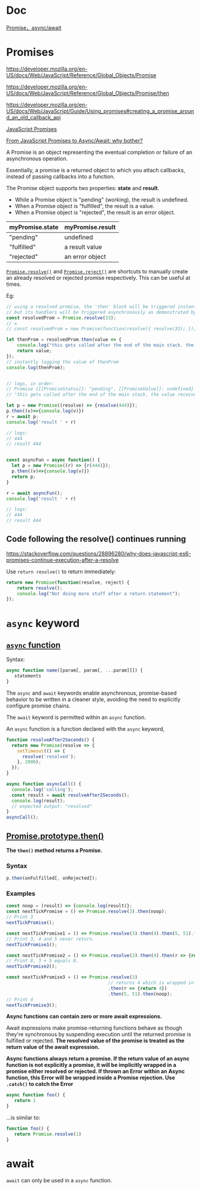 # Doc

[Promise，async/await](https://zh.javascript.info/async)


# Promises
https://developer.mozilla.org/en-US/docs/Web/JavaScript/Reference/Global_Objects/Promise

https://developer.mozilla.org/en-US/docs/Web/JavaScript/Reference/Global_Objects/Promise/then

https://developer.mozilla.org/en-US/docs/Web/JavaScript/Guide/Using_promises#creating_a_promise_around_an_old_callback_api

[JavaScript Promises](https://www.w3schools.com/js/js_promise.asp)

[From JavaScript Promises to Async/Await: why bother?](https://blog.pusher.com/promises-async-await/)


A Promise is an object representing the eventual completion or failure of an asynchronous operation.

Essentially, a promise is a returned object to which you attach callbacks, instead of passing callbacks into a function.

The Promise object supports two properties: **state** and **result**.
* While a Promise object is "pending" (working), the result is undefined.
* When a Promise object is "fulfilled", the result is a value.
* When a Promise object is "rejected", the result is an error object.

|myPromise.state|myPromise.result|
|---------------|----------------|
|"pending"      |undefined       |
|"fulfilled"    |a result value  |
|"rejected"     |an error object |


[`Promise.resolve()`](https://developer.mozilla.org/en-US/docs/Web/JavaScript/Reference/Global_Objects/Promise/resolve) and [`Promise.reject()`](https://developer.mozilla.org/en-US/docs/Web/JavaScript/Reference/Global_Objects/Promise/reject) are shortcuts to manually create an already resolved or rejected promise respectively. This can be useful at times.

Eg:
``` js
// using a resolved promise, the 'then' block will be triggered instantly,
// but its handlers will be triggered asynchronously as demonstrated by the console.logs
const resolvedProm = Promise.resolve(33);
// =
// const resolvedProm = new Promise(function(resolve){ resolve(33); });

let thenProm = resolvedProm.then(value => {
    console.log("this gets called after the end of the main stack. the value received and returned is: " + value);
    return value;
});
// instantly logging the value of thenProm
console.log(thenProm);


// logs, in order:
// Promise {[[PromiseStatus]]: "pending", [[PromiseValue]]: undefined}
// "this gets called after the end of the main stack. the value received and returned is: 33"
```

```js
let p = new Promise((resolve) => {resolve(444)});
p.then((v)=>{console.log(v)})
r = await p;
console.log('result ' + r)

// logs:
// 444
// result 444


const asyncFun = async function() {
  let p = new Promise((r) => {r(444)});
  p.then((v)=>{console.log(v)})
  return p;
}

r = await asyncFun();
console.log('result ' + r)

// logs:
// 444
// result 444
```

## Code following the resolve() continues running
https://stackoverflow.com/questions/28896280/why-does-javascript-es6-promises-continue-execution-after-a-resolve

Use `return resolve()` to return immediately:
```js
return new Promise(function(resolve, reject) {
    return resolve();
    console.log("Not doing more stuff after a return statement");
});
```

# `async` keyword

## [`async` function](https://developer.mozilla.org/en-US/docs/Web/JavaScript/Reference/Statements/async_function#syntax)


Syntax:
```js
async function name([param[, param[, ...param]]]) {
   statements
}
```

The `async` and `await` keywords enable asynchronous, promise-based behavior to be written in a cleaner style, avoiding the need to explicitly configure promise chains.

The `await` keyword is permitted within an `async` function.

An `async` function is a function declared with the `async` keyword,

```js
function resolveAfter2Seconds() {
  return new Promise(resolve => {
    setTimeout(() => {
      resolve('resolved');
    }, 2000);
  });
}

async function asyncCall() {
  console.log('calling');
  const result = await resolveAfter2Seconds();
  console.log(result);
  // expected output: "resolved"
}
asyncCall();
```
## [Promise.prototype.then()](https://developer.mozilla.org/en-US/docs/Web/JavaScript/Reference/Global_Objects/Promise/then)

**The `then()` method returns a Promise.**

### Syntax
```js
p.then(onFulfilled[, onRejected]);
```


### Examples

```js
const noop = (result) => {console.log(result)};
const nextTickPromise = () => Promise.resolve(3).then(noop);
// Print 3
nextTickPromise();

const nextTickPromise1 = () => Promise.resolve(3).then(4).then(5, 51).then(noop);
// Print 3, 4 and 5 never return.
nextTickPromise1();

const nextTickPromise2 = () => Promise.resolve(3).then(4).then(r => {return r + 5;}, 51).then(noop);
// Print 8, 3 + 5 equals 8.
nextTickPromise2();

const nextTickPromise3 = () => Promise.resolve(3)
                                      // returns 4 which is wrapped in a resolved Promise
                                      .then(r => {return 4})
                                      .then(5, 51).then(noop);
// Print 4
nextTickPromise3();
```

**Async functions can contain zero or more await expressions.**

Await expressions make promise-returning functions behave as though they're synchronous by suspending execution until the returned promise is fulfilled or rejected. **The resolved value of the promise is treated as the return value of the await expression.**

**Async functions always return a promise. If the return value of an async function is not explicitly a promise, it will be implicitly wrapped in a promise either resolved or rejected. If thrown an Error within an Async function, this Error will be wrapped inside a Promise rejection. Use `.catch()` to catch the Error**

```js
async function foo() {
   return 1
}
```

...is similar to:

```js
function foo() {
   return Promise.resolve(1)
}
```


# await
`await` can only be used in a `async` function.